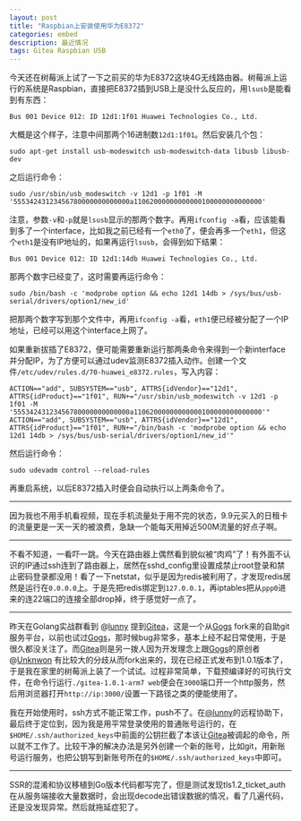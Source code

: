 ```yaml
---
layout: post
title: "Raspbian上安装使用华为E8372"
categories: embed
description: 最近情况
tags: Gitea Raspbian USB
---
```


今天还在树莓派上试了一下之前买的华为E8372这块4G无线路由器。树莓派上运行的系统是Raspbian，直接把E8372插到USB上是没什么反应的，用`lsusb`是能看到有东西：

```shell
Bus 001 Device 012: ID 12d1:1f01 Huawei Technologies Co., Ltd. 
```

大概是这个样子，注意中间那两个16进制数`12d1:1f01`。然后安装几个包：

```shell
sudo apt-get install usb-modeswitch usb-modeswitch-data libusb libusb-dev
```

之后运行命令：

```shell
sudo /usr/sbin/usb_modeswitch -v 12d1 -p 1f01 -M '55534243123456780000000000000a11062000000000000100000000000000'
```

注意，参数`-v`和`-p`就是`lsusb`显示的那两个数字。再用`ifconfig -a`看，应该能看到多了一个interface，比如我之前已经有一个`eth0`了，便会再多一个`eth1`，但这个`eth1`是没有IP地址的，如果再运行`lsusb`，会得到如下结果：

```shell
Bus 001 Device 012: ID 12d1:14db Huawei Technologies Co., Ltd. 
```

那两个数字已经变了，这时需要再运行命令：

```shell
sudo /bin/bash -c 'modprobe option && echo 12d1 14db > /sys/bus/usb-serial/drivers/option1/new_id'
```

把那两个数字写到那个文件中，再用`ifconfig -a`看，`eth1`便已经被分配了一个IP地址，已经可以用这个interface上网了。

如果重新拔插了E8372，便可能需要重新运行那两条命令来得到一个新interface并分配IP，为了方便可以通过udev监测E8372插入动作。创建一个文件`/etc/udev/rules.d/70-huawei_e8372.rules`，写入内容：

```
ACTION=="add", SUBSYSTEM=="usb", ATTRS{idVendor}=="12d1", ATTRS{idProduct}=="1f01", RUN+="/usr/sbin/usb_modeswitch -v 12d1 -p 1f01 -M '55534243123456780000000000000a11062000000000000100000000000000'" 
ACTION=="add", SUBSYSTEM=="usb", ATTRS{idVendor}=="12d1", ATTRS{idProduct}=="1f01", RUN+="/bin/bash -c 'modprobe option && echo 12d1 14db > /sys/bus/usb-serial/drivers/option1/new_id'"
```

然后运行命令：

```shell
sudo udevadm control --reload-rules
```

再重启系统，以后E8372插入时便会自动执行以上两条命令了。

----

因为我也不用手机看视频，现在手机流量处于用不完的状态，9.9元买入的日租卡的流量更是一天一天的被浪费，急缺一个能每天用掉近500M流量的好点子啊。

----

不看不知道，一看吓一跳。今天在路由器上偶然看到貌似被“肉鸡”了！有外面不认识的IP通过ssh连到了路由器上，居然在sshd_config里设置成禁止root登录和禁止密码登录都没用！看了一下netstat，似乎是因为redis被利用了，才发现redis居然是运行在`0.0.0.0`上。于是先把redis绑定到`127.0.0.1`，再iptables把从`ppp0`进来的连22端口的连接全部drop掉，终于感觉好一点了。

------

昨天在Golang实战群看到 @[lunny](https://github.com/lunny) 提到[Gitea](https://github.com/go-gitea/gitea)，这是一个从[Gogs](https://github.com/gogits/gogs) fork来的自助git服务平台，以前也试过[Gogs](https://github.com/gogits/gogs)，那时候bug非常多，基本上经不起日常使用，于是很久都没关注了。而[Gitea](https://github.com/go-gitea/gitea)则是另一拨人因为开发理念上跟[Gogs](https://github.com/gogits/gogs)的原创者 @[Unknwon](https://github.com/Unknwon) 有比较大的分歧从而fork出来的，现在已经正式发布到1.0.1版本了，于是我在家里的树莓派上装了一个试试。过程非常简单，下载预编译好的可执行文件，在命令行运行`./gitea-1.0.1-arm7 web`便会在`3000`端口开一个http服务，然后用浏览器打开`http://ip:3000/`设置一下路径之类的便能使用了。

我在开始使用时，ssh方式不能正常工作，push不了。在[@lunny](https://github.com/lunny)的远程协助下，最后终于定位到，因为我是用平常登录使用的普通账号运行的，在`$HOME/.ssh/authorized_keys`中前面的公钥拦截了本该让[Gitea](https://github.com/go-gitea/gitea)被调起的命令，所以就不工作了。比较干净的解决办法是另外创建一个新的账号，比如git，用新账号运行服务，也把公钥写到新账号所在的`$HOME/.ssh/authorized_keys`中即可。

----

SSR的混淆和协议移植到Go版本代码都写完了，但是测试发现tls1.2_ticket_auth在从服务端接收大量数据时，会出现decode出错误数据的情况，看了几遍代码，还是没发现异常。然后就拖延症犯了。

